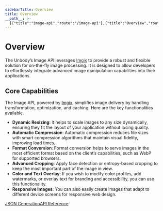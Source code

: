 ```yaml
---
sidebarTitle: Overview
title: Overview
__path__: >-
  [{"title":"image-api","route":"/image-api"},{"title":"Overview","route":"/image-api/overview"}]
---
```


# Overview

The Unbody’s Image API leverages [Imgix](https://www.imgix.com/) to provide a robust and flexible solution for on-the-fly image processing. It is designed to allow developers to effortlessly integrate advanced image manipulation capabilities into their applications.

## Core Capabilities

The Image API, powered by [Imgix](https://www.imgix.com/), simplifies image delivery by handling transformation, optimization, and caching. Here are the key functionalities available.

-   **Dynamic Resizing**: It helps to scale images to any size dynamically, ensuring they fit the layout of your application without losing quality.
-   **Automatic Compression**: Automatic compression reduces file sizes with smart compression algorithms that maintain visual fidelity, improving load times.
-   **Format Conversion**: Format conversion helps to serve images in the most efficient format based on the client’s capabilities, such as WebP for supported browsers.
-   **Advanced Cropping**: Apply face detection or entropy-based cropping to keep the most important part of the image in view.
-   **Color and Text Overlay**: If you wish to modify color profiles, add watermarks, or overlay text for branding and accessibility, you can use this functionality.
-   **Responsive Images**: You can also easily create images that adapt to different device screens for responsive web design.

[JSON Generation](/generative-api/json-gen "JSON Generation")[API Reference](/image-api/api-reference "API Reference")